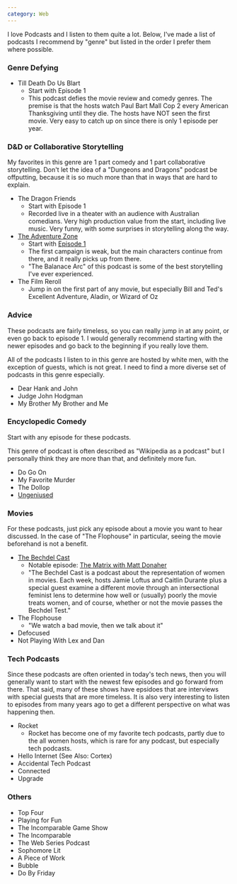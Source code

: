 ```yaml
---
category: Web
---
```


I love Podcasts and I listen to them quite a lot. Below, I've made a list of podcasts I recommend by "genre" but listed in the order I prefer them where possible. 


### Genre Defying

- Till Death Do Us Blart
  - Start with Episode 1
  - This podcast defies the movie review and comedy genres. The premise is that the hosts watch Paul Bart Mall Cop 2 every American Thanksgiving until they die. The hosts have NOT seen the first movie. Very easy to catch up on since there is only 1 episode per year. 

### D&D or Collaborative Storytelling

My favorites in this genre are 1 part comedy and 1 part collaborative storytelling. Don't let the idea of a "Dungeons and Dragons" podcast be offputting, because it is so much more than that in ways that are hard to explain. 

- The Dragon Friends
  - Start with Episode 1
  - Recorded live in a theater with an audience with Australian comedians. Very high production value from the start, including live music. Very funny, with some surprises in storytelling along the way. 
- [The Adventure Zone](https://www.maximumfun.org/shows/adventure-zone)
  - Start with [Episode 1](https://overcast.fm/+D4cxjjHXk)
  - The first campaign is weak, but the main characters continue from there, and it really picks up from there.
  - "The Balanace Arc" of this podcast is some of the best storytelling I've ever experienced.
- The Film Reroll
  - Jump in on the first part of any movie, but especially Bill and Ted's Excellent Adventure, Aladin, or Wizard of Oz

### Advice

These podcasts are fairly timeless, so you can really jump in at any point, or even go back to episode 1. I would generally recommend starting with the newer episodes and go back to the beginning if you really love them. 

All of the podcasts I listen to in this genre are hosted by white men, with the exception of guests, which is not great. I need to find a more diverse set of podcasts in this genre especially. 

- Dear Hank and John
- Judge John Hodgman
- My Brother My Brother and Me

### Encyclopedic Comedy

Start with any episode for these podcasts.

This genre of podcast is often described as "Wikipedia as a podcast" but I personally think they are more than that, and definitely more fun. 

- Do Go On
- My Favorite Murder
- The Dollop
- [Ungeniused](https://www.relay.fm/ungeniused)

### Movies

For these podcasts, just pick any episode about a movie you want to hear discussed. In the case of "The Flophouse" in particular, seeing the movie beforehand is not a benefit. 

- [The Bechdel Cast](https://www.bechdelcast.com/)
  - Notable episode: [The Matrix with Matt Donaher](https://overcast.fm/+HqRtygijo)
  - "The Bechdel Cast is a podcast about the representation of women in movies. Each week, hosts Jamie Loftus and Caitlin Durante plus a special guest examine a different movie through an intersectional feminist lens to determine how well or (usually) poorly the movie treats women, and of course, whether or not the movie passes the Bechdel Test."
- The Flophouse
  - "We watch a bad movie, then we talk about it"
- Defocused
- Not Playing With Lex and Dan


### Tech Podcasts

Since these podcasts are often oriented in today's tech news, then you will generally want to start with the newest few episodes and go forward from there. That said, many of these shows have epsidoes that are interviews with special guests that are more timeless. It is also very interesting to listen to episodes from many years ago to get a different perspective on what was happening then. 

- Rocket
  - Rocket has become one of my favorite tech podcasts, partly due to the all women hosts, which is rare for any podcast, but especially tech podcasts. 
- Hello Internet (See Also: Cortex)
- Accidental Tech Podcast
- Connected
- Upgrade


### Others

- Top Four
- Playing for Fun
- The Incomparable Game Show
- The Incomparable
- The Web Series Podcast
- Sophomore Lit
- A Piece of Work
- Bubble
- Do By Friday



